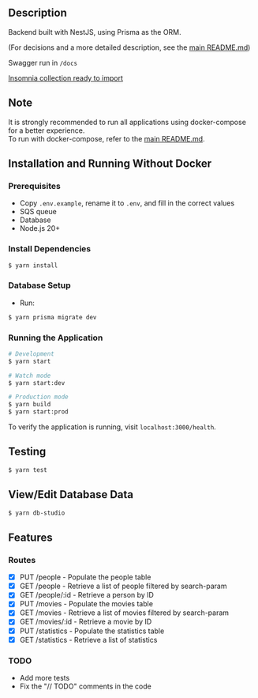 ## Description

Backend built with NestJS, using Prisma as the ORM.

(For decisions and a more detailed description, see the [main README.md](../README.md))

Swagger run in `/docs`

[Insomnia collection ready to import](./insomnia_lawnstarter_star_wars_api.yaml)

## Note

It is strongly recommended to run all applications using docker-compose for a better experience.  
To run with docker-compose, refer to the [main README.md](../README.md).

## Installation and Running Without Docker

### Prerequisites

- Copy `.env.example`, rename it to `.env`, and fill in the correct values
- SQS queue
- Database
- Node.js 20+

### Install Dependencies

```bash
$ yarn install
```

### Database Setup

- Run:

```bash
$ yarn prisma migrate dev
```

### Running the Application

```bash
# Development
$ yarn start

# Watch mode
$ yarn start:dev

# Production mode
$ yarn build
$ yarn start:prod
```

To verify the application is running, visit `localhost:3000/health`.

## Testing

```bash
$ yarn test
```

## View/Edit Database Data

```bash
$ yarn db-studio
```

## Features

### Routes

- [x] PUT /people - Populate the people table
- [x] GET /people - Retrieve a list of people filtered by search-param
- [x] GET /people/:id - Retrieve a person by ID
- [x] PUT /movies - Populate the movies table
- [x] GET /movies - Retrieve a list of movies filtered by search-param
- [x] GET /movies/:id - Retrieve a movie by ID
- [x] PUT /statistics - Populate the statistics table
- [x] GET /statistics - Retrieve a list of statistics

### TODO

- Add more tests
- Fix the "// TODO" comments in the code
